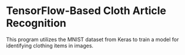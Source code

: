 # TensorFlow-Based Cloth Article Recognition

This program utilizes the MNIST dataset from Keras to train a model for identifying clothing items in images.
